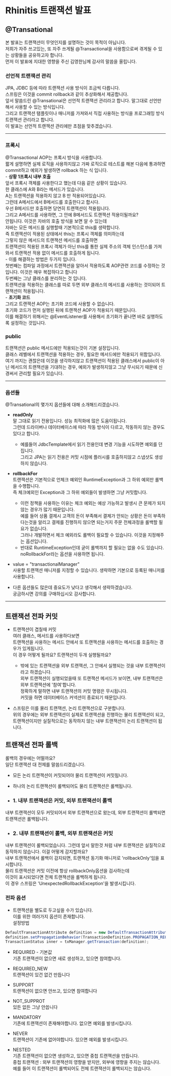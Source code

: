 # Rhinitis 트랜잭션 발표

## @Transational
본 발표는 트랜잭션이 무엇인지를 설명하는 것이 목적이 아닙니다.  
저희가 자주 쓰고있는, 또 자주 쓰게될 @Transactional을 사용함으로써 겪게될 수 있는 상황들을 공유하고자 합니다.  
먼저 이 발표에 지대한 영향을 주신 김영한님께 감사의 말씀을 올립니다.

### 선언적 트랜잭션 관리  
JPA, JDBC 등에 따라 트랜잭션 사용 방식이 조금씩 다릅니다.  
스프링은 이것을 commit rollback과 같이 추상화해서 제공합니다.  
앞서 말씀드린 @Transational은 선언적 트랜잭션 관리라고 합니다. 말그대로 선언만 해서 사용할 수 있는 방식입니다.  
그리고 트랜잭션 탬플릿이나 매니저를 가져와서 직접 사용하는 방식을 프로그래밍 방식 트랜잭션 관리라고 합니다.  
이 발표는 선언적 트랜잭션 관리에만 초점을 맞추겠습니다.  

---

### 프록시  
@Transactional AOP는 프록시 방식을 사용합니다.  
짧게 설명하면 실제 로직을 사용하지않고 가짜 로직으로 테스트를 해본 다음에 통과하면 commit하고 예외가 발생하면 rollback 하는 식 입니다.  
    - **상황 1프록시 내부 호출**  
    앞서 프록시 객체를 사용한다고 했는데 다음 같은 상황이 있습니다.  
    한 클래스에 A와 B라는 메서드가 있습니다.  
    A는 트랜잭션을 적용하지 않고 B 만 적용되어있습니다.  
    그런데 A메서드에서 B메서드를 호출한다고 합시다.  
    우선 B메서드만 호출하면 당연히 트랜잭션이 적용됩니다.  
    그리고 A메서드를 사용하면, 그 안에 B메서드도 트랜잭션 적용이될까요?  
    안됩니다. 이것은 자바의 호출 방식을 보면 알 수 있는데  
    자바는 모든 메서드를 실행할때 기본적으로 this를 생략합니다.  
    즉 트랜잭션이 적용된 상태에서 this는 프록시 객체를 의미하는데  
    그렇지 않은 메서드의 트랜잭션 메서드를 호출하면  
    트랜잭션이 적용된 프록시 객체가 아닌 this를 통한 실제 주소의 객체 인스턴스를 가져와서 트랜잭션 적용 없이 메서드를 호출하게 됩니다.  
        - 이를 해결하는 방법은 두가지 입니다.  
        첫번째는 컴파일 과정에서 트랜잭션을 알아서 적용하도록 AOP관련 코드를 수정하는 것 입니다. 이것은 매우 복잡하다고 합니다  
        두번째는 그냥 클래스를 분리하는 것 입니다.  
        트랜잭션을 적용하는 클래스를 따로 두면 외부 클래스의 메서드를 사용하는 것이되어 트랜잭션이 적용됩니다.  
    - **초기화 코드**  
    그리고 트랜잭션 AOP는 초기화 코드에 사용할 수 없습니다.  
    초기화 코드가 먼저 실행된 뒤에 트랜잭션 AOP가 적용되기 때문입니다.  
    이를 해결하기 위해서는 @EventListener를 사용해서 초기화가 끝나면 바로 실행하도록 설정하는 것입니다.  

### public  
트랜잭션은 public 메서드에만 적용되는것이 기본 설정입니다.  
클래스 레벨에서 트랜잭션을 적용하는 경우, 필요한 메서드에만 적용되기 위함입니다.  
여기 까지는 괜찮은데 이것을 생각하지않고 트랜잭션이 적용된 클래스에서 public이 아닌 메서드의 트랜잭션을 기대하는 경우, 예외가 발생하지않고 그냥 무시되기 때문에 신경써서 관리할 필요가 있습니다.

---

### 옵션들
@Transational의 몇가지 옵션들에 대해 소개해드리겠습니다.  
- **readOnly**  
말 그대로 읽기 전용입니다. 성능 최적화에 많은 도움이됩니다.  
그런데 드라이버나 데이터베이스에 따라 작동 방식이 다르고, 작동하지 않는 경우도 있다고 합니다.  
    - 예를들어 JdbcTemplate에서 읽기 전용인데 변경 기능을 시도하면 예외를 던집니다.  
    그리고 JPA는 읽기 전용은 커밋 시점에 플러시를 호출하지않고 스냅샷도 생성하지 않습니다.  

- **rollbackFor**  
트랜잭션은 기본적으로 언체크 예외인 RuntimeException과 그 하위 예외만 롤백을 수행합니다.  
즉 체크예외인 Exception과 그 하위 예외들이 발생하면 그냥 커밋합니다.  
    - 이런 정책을 사용하는 이유는 체크 예외는 예상 가능하고 발생시 큰 문제가 되지 않는 경우가 많기 때문입니다.  
    예를 들어 상품 결제시 고객의 돈이 부족해서 결제가 안되는 상황은 돈이 부족하다는것을 알리고 결제를 진행하지 않으면 되는거지 주문 전체과정을 롤백할 필요가 없습니다.  
    그러나 개발하면서 체크 예외라도 롤백이 필요할 수 있습니다. 이것을 지정해주는 옵션입니다.
    - 반대로 RuntimeException인데 굳이 롤백까지 할 필요는 없을 수도 있습니다.  
    noRollbackFor라는 옵션을 사용하면 됩니다.

- value = "transactionalManager"  
사용할 트랜잭션 매니저를 지정할 수 있습니다. 생략하면 기본으로 등록된 매니저를 사용합니다.  

- 다른 옵션들도 많은데 중요도가 낮다고 생각해서 생략하겠습니다.  
궁금하시면 강의를 구매하십시오 감사합니다.  

---  

## 트랜잭션 전파 커밋
- 트랜잭션이 겹칠때 커밋  
여러 클래스, 메서드를 사용하다보면  
트랜잭션을 사용하는 메서드 안에서 또 트랜잭션을 사용하는 메서드를 호출하는 경우가 있게됩니다.  
이 경우 어떻게 될까요? 트랜잭션이 두개 실행될까요?  
    - 밖에 있는 트랜잭션을 외부 트랜잭션, 그 안에서 실행되는 것을 내부 트랜잭션이라고 하겠습니다.  
    외부 트랜잭션이 실행되었을때 또 트랜잭션 메서드가 보이면, 내부 트랜잭션은 외부 트랜잭션에 '참여'합니다.  
    정확하게 말하면 내부 트랜잭션의 커밋 명령은 무시됩니다.  
    커밋을 하면 데이터베이스 커넥션이 종료되기 때문입니다.  

- 스프링은 이를 물리 트랜잭션, 논리 트랜잭션으로 구분합니다.  
위의 경우에는 외부 트랜잭션이 실제로 트랜잭션을 진행하는 물리 트랜잭션이 되고,  
트랜잭션이지만 실질적으로는 동작하지 않는 내부 트랜잭션이 논리 트랜잭션이 됩니다.

## 트랜잭션 전파 롤백  
롤백의 경우에는 어떨까요?  
일단 트랜잭션 대 전제를 말씀드리겠습니다.  
- 모든 논리 트랜잭션이 커밋되어야 물리 트랜잭션이 커밋됩니다.
- 하나의 논리 트랜잭션이 롤백되어도 물리 트랜잭션은 롤백됩니다.  

- ### 1. 내부 트랜잭션은 커밋, 외부 트랜잭션이 롤백  
내부 트랜잭션이 모두 커밋되어서 외부 트랜잭션으로 왔는데, 외부 트랜잭션이 롤백되면 트랜잭션은 롤백됩니다.
- ### 2. 내부 트랜잭션이 롤백, 외부 트랜잭션은 커밋  
내부 트랜잭션이 롤백되었습니다. 그런데 앞서 말한것 처럼 내부 트랜잭션은 실질적으로 동작하지 않습니다. 이걸 어떻게 감지할까요?  
내부 트랜잭션에서 롤백이 감지되면, 트랜잭션 동기화 매니저로 'rollbackOnly'임을 표시합니다.  
물리 트랜잭션은 커밋 이전에 항상 rollbackOnly옵션을 검사하는데  
이것이 표시되었다면 전체 트랜잭션을 롤백하게 됩니다.  
이 경우 스프링은 'UnexpectedRollbackException'을 발생시킵니다.  

### 전파 옵션
- 트랜잭션을 별도로 두고싶을 수가 있습니다.  
이를 위한 여러가지 옵션이 존재합니다.  
설정방법
```java
DefaultTransactionAttribute definition = new DefaultTransactionAttribute();
definition.setPropagationBehavior(TransactionDefinition.PROPAGATION_REQUIRES_NEW);
TransactionStatus inner = txManager.getTransaction(definition);
```

- REQUIRED - 기본값  
기존 트랜잭션이 없으면 새로 생성하고, 있으면 참여합니다.  

- REQUIRED_NEW  
트랜잭션이 있건 없건 만듭니다

- SUPPORT  
트랜잭션이 없으면 안쓰고, 있으면 참여합니다

- NOT_SUPPROT  
있든 없든 그냥 안씁니다

- MANDATORY  
기존에 트랜잭션이 존재해야합니다. 없으면 예외를 발생시킵니다.  

- NEVER  
트랜잭션이 기존에 없어야합니다. 있으면 예외를 발생시킵니다.  

- NESTED  
기존 트랜잭션이 없으면 생성하고, 있으면 중첩 트랜잭션을 만듭니다.  
중첩 트랜잭션 : 외부 트랜잭션의 영향을 받지만, 외부에 영향을 주지는 않습니다.  
예를 들어 이 트랜잭션이 롤백되어도 전체 트랜잭션이 롤백되지는 않습니다.  
